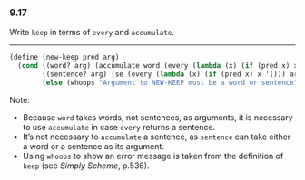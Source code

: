 ### 9.17

Write `keep` in terms of `every` and `accumulate`.

***

~~~ scheme
(define (new-keep pred arg)
  (cond ((word? arg) (accumulate word (every (lambda (x) (if (pred x) x "")) arg)))
        ((sentence? arg) (se (every (lambda (x) (if (pred x) x '())) arg)))
        (else (whoops "Argument to NEW-KEEP must be a word or sentence"))))
~~~

Note:

* Because `word` takes words, not sentences, as arguments, it is necessary to use `accumulate` in case `every` returns a sentence.
* It’s not necessary to `accumulate` a sentence, as `sentence` can take either a word or a sentence as its argument.
* Using `whoops` to show an error message is taken from the definition of `keep` (see *Simply Scheme*, p.536). 